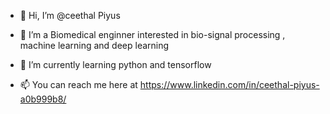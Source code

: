 - 👋 Hi, I’m @ceethal Piyus
- 👀 I’m a Biomedical enginner interested in bio-signal processing , machine learning and deep learning 
- 🌱 I’m currently learning python and tensorflow

- 📫 You can reach me here at https://www.linkedin.com/in/ceethal-piyus-a0b999b8/
